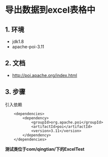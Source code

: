 # 导出数据到excel表格中

## 1. 环境
- jdk1.8
- apache-poi-3.11

## 2. 文档
- http://poi.apache.org/index.html

## 3. 步骤
引入依赖
```
    <dependencies>
        <dependency>
            <groupId>org.apache.poi</groupId>
            <artifactId>poi</artifactId>
            <version>3.11</version>
        </dependency>
    </dependencies>
```

**测试类位于com/qingtian/下的ExcelTest**